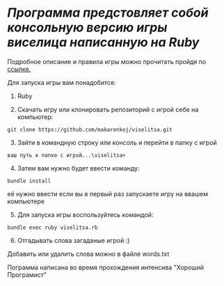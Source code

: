 ***Программа предстовляет собой консольную версию игры виселица написанную на Ruby***
=====================================================================================

Подробное описание и правила игры можно прочитать пройдя по [ссылке.](https://ru.wikipedia.org/wiki/%D0%92%D0%B8%D1%81%D0%B5%D0%BB%D0%B8%D1%86%D0%B0_(%D0%B8%D0%B3%D1%80%D0%B0))

Для запуска игры вам понадобится:

1. Ruby

2. Скачать игру или клонировать репозиторий с игрой себе на компьютер:
```
git clone https://github.com/makarenkoj/viselitsa.git
```

3. Зайти в командную строку или консоль и перейти в папку с игрой

```
ваш путь к папке с игрой...\viselitsa>
```

4. Затем вам нужно будет ввести команду:
```
bundle install
```

   её нужно ввести если вы в первый раз запускаете игру на ввашем компьютере


5. Для запуска игры воспользуйтесь командой:
```
bundle exec ruby viselitsa.rb
```

6. Отгадывать слова загаданые игрой :)


Добавить или удалить слова можно в файле words.txt

Пограмма написана во время прохождения интенсива "Хороший Програмист"

